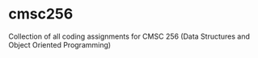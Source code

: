 # cmsc256


Collection of all coding assignments for CMSC 256 (Data Structures and Object Oriented Programming)

